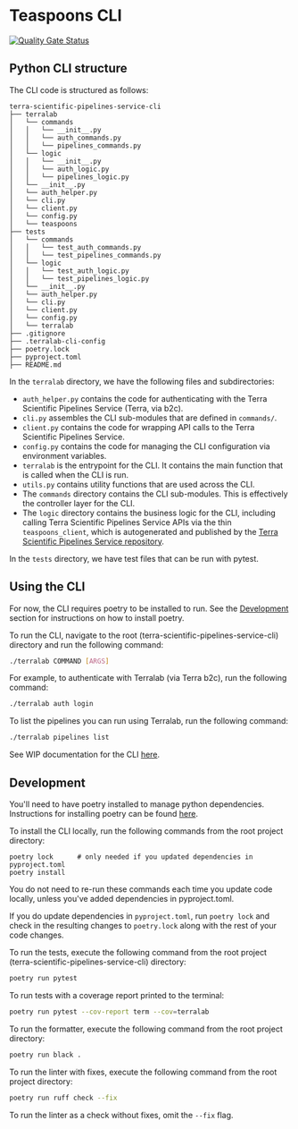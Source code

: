 # Teaspoons CLI

[![Quality Gate Status](https://sonarcloud.io/api/project_badges/measure?project=DataBiosphere_terra-scientific-pipelines-service-cli&metric=alert_status)](https://sonarcloud.io/summary/new_code?id=DataBiosphere_terra-scientific-pipelines-service-cli)


## Python CLI structure
The CLI code is structured as follows:
```
terra-scientific-pipelines-service-cli
├── terralab
│   └── commands
│   │   └── __init__.py
│   │   └── auth_commands.py
│   │   └── pipelines_commands.py
│   └── logic
│   │   └── __init__.py
│   │   └── auth_logic.py
│   │   └── pipelines_logic.py
│   └── __init__.py
│   └── auth_helper.py
│   └── cli.py
│   └── client.py
│   └── config.py
│   └── teaspoons
├── tests
│   └── commands
│   │   └── test_auth_commands.py
│   │   └── test_pipelines_commands.py
│   └── logic
│   │   └── test_auth_logic.py
│   │   └── test_pipelines_logic.py
│   └── __init__.py
│   └── auth_helper.py
│   └── cli.py
│   └── client.py
│   └── config.py
│   └── terralab
├── .gitignore
├── .terralab-cli-config
├── poetry.lock
├── pyproject.toml
├── README.md
```

In the `terralab` directory, we have the following files and subdirectories:
- `auth_helper.py` contains the code for authenticating with the Terra Scientific Pipelines Service (Terra, via b2c).
- `cli.py` assembles the CLI sub-modules that are defined in `commands/`.
- `client.py` contains the code for wrapping API calls to the Terra Scientific Pipelines Service.
- `config.py` contains the code for managing the CLI configuration via environment variables.
- `terralab` is the entrypoint for the CLI. It contains the main function that is called when the CLI is run.
- `utils.py` contains utility functions that are used across the CLI.
- The `commands` directory contains the CLI sub-modules. This is effectively the controller layer for the CLI.
- The `logic` directory contains the business logic for the CLI, including calling Terra Scientific Pipelines Service APIs via the thin `teaspoons_client`, 
which is autogenerated and published by the [Terra Scientific Pipelines Service repository](https://github.com/DataBiosphere/terra-scientific-pipelines-service).

In the `tests` directory, we have test files that can be run with pytest.

## Using the CLI
For now, the CLI requires poetry to be installed to run. See the [Development](#development) section for instructions on how to install poetry.

To run the CLI, navigate to the root (terra-scientific-pipelines-service-cli) directory and run the following command:
```bash
./terralab COMMAND [ARGS]
```

For example, to authenticate with Terralab (via Terra b2c), run the following command:
```bash
./terralab auth login
```

To list the pipelines you can run using Terralab, run the following command:
```bash
./terralab pipelines list
```

See WIP documentation for the CLI [here](https://docs.google.com/document/d/1ovbcHCzdyuC8RjFfkVJZiuDTQ_UAVrglSxSGaZwppoY/edit?tab=t.0#heading=h.jfsr3j3x0zjr).


## Development
You'll need to have poetry installed to manage python dependencies. Instructions for installing poetry can be found [here](https://python-poetry.org/docs/).

To install the CLI locally, run the following commands from the root project directory:
```
poetry lock      # only needed if you updated dependencies in pyproject.toml
poetry install
```
You do not need to re-run these commands each time you update code locally, unless you've added dependencies in pyproject.toml.

If you do update dependencies in `pyproject.toml`, run `poetry lock` and check in the resulting changes to `poetry.lock` along with the rest of 
your code changes.

To run the tests, execute the following command from the root project (terra-scientific-pipelines-service-cli) directory:
```bash
poetry run pytest
```

To run tests with a coverage report printed to the terminal:
```bash
poetry run pytest --cov-report term --cov=terralab
```

To run the formatter, execute the following command from the root project directory:
```bash
poetry run black .
```

To run the linter with fixes, execute the following command from the root project directory:
```bash
poetry run ruff check --fix
```
To run the linter as a check without fixes, omit the `--fix` flag.

